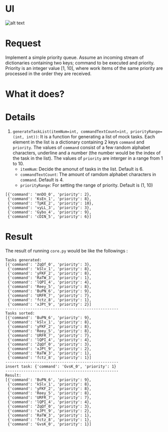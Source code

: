 # UI
![alt text](/Users/AllisonYeh/Desktop/ui1.png?raw=true)

# Request
Implement a simple priority queue. Assume an incoming stream of dictionaries containing two keys; command to be executed and priority. Priority is an integer value [1, 10], where work items of the same priority are processed in the order they are received. 

# What it does?


# Details
1. `generateTaskList(itemNum=int, commandTextCount=int, priorityRange=(int, int))`: 
It is a function for generating a list of mock tasks.  Each element in the list is a dictionary containing 2 keys `command` and `priority`. The values of `command` consist of a few random alphabet characters, underline and a number (the number would be the index of the task in the list). The values of `priority` are interger in a range from 1 to 10.
   - `itemNum`:  Decide the amonut of tasks in the list. Default is 6.
   - `commandTextCount`: The amount of ramdom alphabet characters in `command`. Default is 4.
   - `priorityRange`: For setting the range of priority. Default is (1, 10) 
```
[{'command': 'mnDO_0', 'priority': 2},
 {'command': 'KsEn_1', 'priority': 8},
 {'command': 'TpKE_2', 'priority': 10},
 {'command': 'vyLL_3', 'priority': 3},
 {'command': 'Gybo_4', 'priority': 9},
 {'command': 'cDIN_5', 'priority': 6}]
```



# Result
The result of running `core.py` would be like the followings :
```
Tasks generated:
[{'command': 'ZqQf_0', 'priority': 3},
 {'command': 'kSlv_1', 'priority': 8},
 {'command': 'yFKF_2', 'priority': 8},
 {'command': 'RaTW_3', 'priority': 1},
 {'command': 'lQPI_4', 'priority': 4},
 {'command': 'Reey_5', 'priority': 8},
 {'command': 'BuPN_6', 'priority': 9},
 {'command': 'URFR_7', 'priority': 7},
 {'command': 'fctz_8', 'priority': 1},
 {'command': 'xJPt_9', 'priority': 2}]
--------------------------------------------------
Tasks sorted:
[{'command': 'BuPN_6', 'priority': 9},
 {'command': 'kSlv_1', 'priority': 8},
 {'command': 'yFKF_2', 'priority': 8},
 {'command': 'Reey_5', 'priority': 8},
 {'command': 'URFR_7', 'priority': 7},
 {'command': 'lQPI_4', 'priority': 4},
 {'command': 'ZqQf_0', 'priority': 3},
 {'command': 'xJPt_9', 'priority': 2},
 {'command': 'RaTW_3', 'priority': 1},
 {'command': 'fctz_8', 'priority': 1}]
--------------------------------------------------
insert task: {'command': 'GvsK_0', 'priority': 1}
--------------------------------------------------
Result:
[{'command': 'BuPN_6', 'priority': 9},
 {'command': 'kSlv_1', 'priority': 8},
 {'command': 'yFKF_2', 'priority': 8},
 {'command': 'Reey_5', 'priority': 8},
 {'command': 'URFR_7', 'priority': 7},
 {'command': 'lQPI_4', 'priority': 4},
 {'command': 'ZqQf_0', 'priority': 3},
 {'command': 'xJPt_9', 'priority': 2},
 {'command': 'RaTW_3', 'priority': 1},
 {'command': 'fctz_8', 'priority': 1},
 {'command': 'GvsK_0', 'priority': 1}]
```

